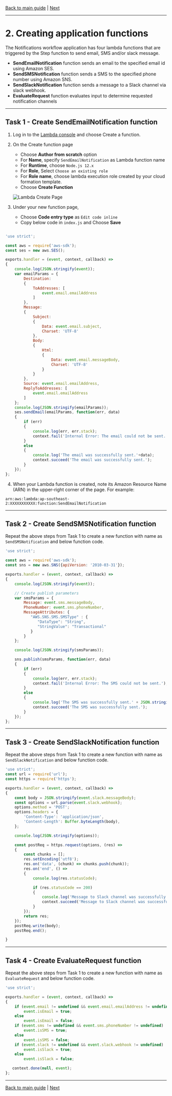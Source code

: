 [Back to main guide](../README.md) | [Next](create-state-machine.md)

___

# 2. Creating application functions
The Notifications workflow application has four lambda functions that are triggered by the Step function to send email, SMS and/or slack message.
-	**SendEmailNotification** function sends an email to the specified email id using Amazon SES.
-	**SendSMSNotification** function sends a SMS to the specified phone number using Amazon SNS.
-   **SendSlackNotification** function sends a message to a Slack channel via slack webhook.
-   **EvaluateRequest** function evaluates input to determine requested notification channels

___

## Task 1 - Create SendEmailNotification function

1.	Log in to the [Lambda console](https://console.aws.amazon.com/lambda/home) and choose Create a function.
2.	On the Create function page
	- Choose **Author from scratch** option
	- For **Name**, specify `SendEmailNotification` as Lambda function name
	- For **Runtime**, choose `Node.js 12.x`
	- For **Role**, Select `Choose an existing role`
	- For **Role name**, choose lambda execution role created by your cloud formation template.
	- Choose **Create Function**

	![Lambda Create Page](images/create-lambda.png)

3.	Under your new function page,
	- Choose **Code entry type** as `Edit code inline`
	- Copy below code in `index.js` and Choose **Save**

```JavaScript

'use strict';

const aws = require('aws-sdk');
const ses = new aws.SES();

exports.handler = (event, context, callback) =>
{
    console.log(JSON.stringify(event));
    var emailParams = {
        Destination:
        {
            ToAddresses: [
                event.email.emailAddress
            ]
        },
        Message:
        {
            Subject:
            {
                Data: event.email.subject,
                Charset: 'UTF-8'
            },
            Body:
            {
                Html:
                {
                    Data: event.email.messageBody,
                    Charset: 'UTF-8'
                }
            }
        },
        Source: event.email.emailAddress,
        ReplyToAddresses: [
            event.email.emailAddress
        ]
    };
    console.log(JSON.stringify(emailParams));
    ses.sendEmail(emailParams, function(err, data)
    {
        if (err)
        {
            console.log(err, err.stack);
            context.fail('Internal Error: The email could not be sent.');
        }
        else
        {
            console.log('The email was successfully sent.'+data);
            context.succeed('The email was successfully sent.');
        }
    });
};

```
4. When your Lambda function is created, note its Amazon Resource Name (ARN) in the upper-right corner of the page. For example:
```
arn:aws:lambda:ap-southeast-2:XXXXXXXXXXX:function:SendEmailNotification
```
___

## Task 2 - Create SendSMSNotification function

Repeat the above steps from Task 1 to create a new function with name as `SendSMSNotification` and below function code.

```JavaScript
'use strict';

const aws = require('aws-sdk');
const sns = new aws.SNS({apiVersion: '2010-03-31'});

exports.handler = (event, context, callback) =>
{
    console.log(JSON.stringify(event));

    // Create publish parameters
    var smsParams = {
        Message: event.sms.messageBody,
        PhoneNumber: event.sms.phoneNumber,
        MessageAttributes: {
           "AWS.SNS.SMS.SMSType" : {
              "DataType": "String",
              "StringValue": "Transactional"
           }
        }
    };

    console.log(JSON.stringify(smsParams));

    sns.publish(smsParams, function(err, data)
    {
        if (err)
        {
            console.log(err, err.stack);
            context.fail('Internal Error: The SMS could not be sent.');
        }
        else
        {
            console.log('The SMS was successfully sent.' + JSON.stringify(data));
            context.succeed('The SMS was successfully sent.');
        }
    });
};

```
___

## Task 3 - Create SendSlackNotification function

Repeat the above steps from Task 1 to create a new function with name as `SendSlackNotification` and below function code.

```JavaScript
'use strict';
const url = require('url');
const https = require('https');

exports.handler = (event, context, callback) =>
{
    const body = JSON.stringify(event.slack.messageBody);
    const options = url.parse(event.slack.webhook);
    options.method = 'POST';
    options.headers = {
        'Content-Type': 'application/json',
        'Content-Length': Buffer.byteLength(body),
    };

    console.log(JSON.stringify(options));

    const postReq = https.request(options, (res) =>
    {
        const chunks = [];
        res.setEncoding('utf8');
        res.on('data', (chunk) => chunks.push(chunk));
        res.on('end', () =>
        {
            console.log(res.statusCode);

            if (res.statusCode == 200)
            {
                console.log('Message to Slack channel was successfully sent.' );
                context.succeed('Message to Slack channel was successfully sent.');
            }
        });
        return res;
    });
    postReq.write(body);
    postReq.end();

}
```
___

## Task 4 - Create EvaluateRequest function

Repeat the above steps from Task 1 to create a new function with name as `EvaluateRequest` and below function code.

```JavaScript
'use strict';

exports.handler = (event, context, callback) =>
{
    if (event.email != undefined && event.email.emailAddress != undefined)
        event.isEmail = true;
    else
        event.isEmail = false;
    if (event.sms != undefined && event.sms.phoneNumber != undefined)
        event.isSMS = true;
    else
        event.isSMS = false;
    if (event.slack != undefined && event.slack.webhook != undefined)
        event.isSlack = true;
    else
        event.isSlack = false;

   context.done(null, event);
};
```

___
[Back to main guide](../README.md) | [Next](create-state-machine.md)